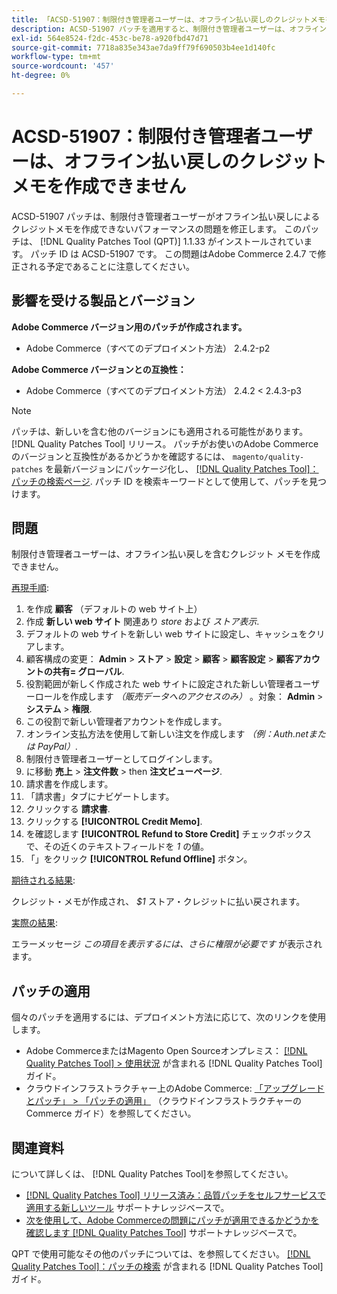```yaml
---
title: 「ACSD-51907：制限付き管理者ユーザーは、オフライン払い戻しのクレジットメモを作成できない」
description: ACSD-51907 パッチを適用すると、制限付き管理者ユーザーは、オフライン払い戻しではクレジットメモを作成できないAdobe Commerceの問題を修正できます。
exl-id: 564e8524-f2dc-453c-be78-a920fbd47d71
source-git-commit: 7718a835e343ae7da9ff79f690503b4ee1d140fc
workflow-type: tm+mt
source-wordcount: '457'
ht-degree: 0%

---
```


# ACSD-51907：制限付き管理者ユーザーは、オフライン払い戻しのクレジット メモを作成できません

ACSD-51907 パッチは、制限付き管理者ユーザーがオフライン払い戻しによるクレジットメモを作成できないパフォーマンスの問題を修正します。 このパッチは、 [!DNL Quality Patches Tool (QPT)] 1.1.33 がインストールされています。 パッチ ID は ACSD-51907 です。 この問題はAdobe Commerce 2.4.7 で修正される予定であることに注意してください。

## 影響を受ける製品とバージョン

**Adobe Commerce バージョン用のパッチが作成されます。**

* Adobe Commerce（すべてのデプロイメント方法） 2.4.2-p2

**Adobe Commerce バージョンとの互換性：**

* Adobe Commerce（すべてのデプロイメント方法） 2.4.2 &lt; 2.4.3-p3

>[!NOTE]
>
>パッチは、新しいを含む他のバージョンにも適用される可能性があります。 [!DNL Quality Patches Tool] リリース。 パッチがお使いのAdobe Commerceのバージョンと互換性があるかどうかを確認するには、 `magento/quality-patches` を最新バージョンにパッケージ化し、 [[!DNL Quality Patches Tool]：パッチの検索ページ](https://experienceleague.adobe.com/tools/commerce-quality-patches/index.html). パッチ ID を検索キーワードとして使用して、パッチを見つけます。

## 問題

制限付き管理者ユーザーは、オフライン払い戻しを含むクレジット メモを作成できません。

<u>再現手順</u>:

1. を作成 **顧客** （デフォルトの web サイト上）
1. 作成 **新しい web サイト** 関連あり *store* および *ストア表示*.
1. デフォルトの web サイトを新しい web サイトに設定し、キャッシュをクリアします。
1. 顧客構成の変更： **Admin** > **ストア** > **設定** > **顧客** > **顧客設定** > **顧客アカウントの共有= グローバル**.
1. 役割範囲が新しく作成された web サイトに設定された新しい管理者ユーザーロールを作成します *（販売データへのアクセスのみ）* 。対象： **Admin** > **システム** > **権限**.
1. この役割で新しい管理者アカウントを作成します。
1. オンライン支払方法を使用して新しい注文を作成します *（例：Auth.netまたは PayPal）*.
1. 制限付き管理者ユーザーとしてログインします。
1. に移動 **売上** > **注文件数** > then **注文ビューページ**.
1. 請求書を作成します。
1. 「請求書」タブにナビゲートします。
1. クリックする **請求書**.
1. クリックする **[!UICONTROL Credit Memo]**.
1. を確認します **[!UICONTROL Refund to Store Credit]** チェックボックスで、その近くのテキストフィールドを *1* の値。
1. 「」をクリック **[!UICONTROL Refund Offline]** ボタン。

<u>期待される結果</u>:

クレジット・メモが作成され、 *$1* ストア・クレジットに払い戻されます。

<u>実際の結果</u>:

エラーメッセージ *この項目を表示するには、さらに権限が必要です* が表示されます。

## パッチの適用

個々のパッチを適用するには、デプロイメント方法に応じて、次のリンクを使用します。

* Adobe CommerceまたはMagento Open Sourceオンプレミス： [[!DNL Quality Patches Tool] > 使用状況](https://experienceleague.adobe.com/docs/commerce-operations/tools/quality-patches-tool/usage.html) が含まれる [!DNL Quality Patches Tool] ガイド。
* クラウドインフラストラクチャー上のAdobe Commerce: [「アップグレードとパッチ」 > 「パッチの適用」](https://experienceleague.adobe.com/docs/commerce-cloud-service/user-guide/develop/upgrade/apply-patches.html) （クラウドインフラストラクチャーのCommerce ガイド）を参照してください。

## 関連資料

について詳しくは、 [!DNL Quality Patches Tool]を参照してください。

* [[!DNL Quality Patches Tool] リリース済み：品質パッチをセルフサービスで適用する新しいツール](/help/announcements/adobe-commerce-announcements/magento-quality-patches-released-new-tool-to-self-serve-quality-patches.md) サポートナレッジベースで。
* [次を使用して、Adobe Commerceの問題にパッチが適用できるかどうかを確認します [!DNL Quality Patches Tool]](/help/support-tools/patches-available-in-qpt-tool/check-patch-for-magento-issue-with-magento-quality-patches.md) サポートナレッジベースで。

QPT で使用可能なその他のパッチについては、を参照してください。 [[!DNL Quality Patches Tool]：パッチの検索](https://experienceleague.adobe.com/tools/commerce-quality-patches/index.html) が含まれる [!DNL Quality Patches Tool] ガイド。

